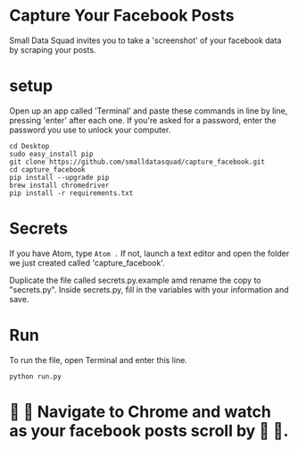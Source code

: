 # Capture Your Facebook Posts


Small Data Squad invites you to take a 'screenshot' of your facebook data by scraping your posts.


# setup

Open up an app called 'Terminal' and paste these commands in line by line, pressing 'enter' after each one.
If you're asked for a password, enter the password you use to unlock your computer.
```
cd Desktop
sudo easy_install pip
git clone https://github.com/smalldatasquad/capture_facebook.git
cd capture_facebook
pip install --upgrade pip
brew install chromedriver
pip install -r requirements.txt
```


# Secrets
If you have Atom, type `Atom .`
If not, launch a text editor and open the folder we just created called 'capture_facebook'.

Duplicate the file called secrets.py.example amd rename the copy to "secrets.py".
Inside secrets.py, fill in the variables with your information and save.

# Run
To run the file, open Terminal and enter this line.
```
python run.py
```

# 👀 👻 Navigate to Chrome and watch as your facebook posts scroll by 👻 👀. 
